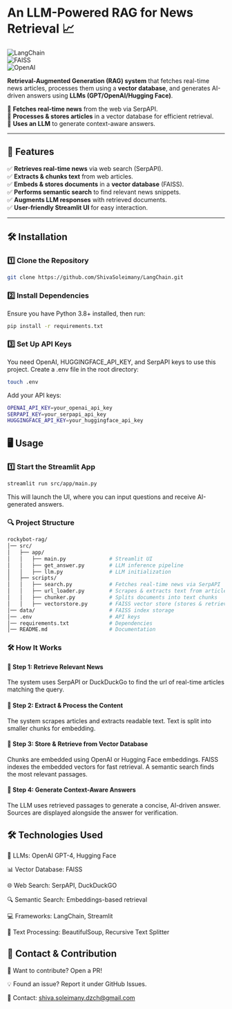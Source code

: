 # **An LLM-Powered RAG for News Retrieval 📈**  

![LangChain](https://img.shields.io/badge/LangChain-RAG-green)  
![FAISS](https://img.shields.io/badge/Vector%20Database-FAISS-yellow)  
![OpenAI](https://img.shields.io/badge/LLM-GPT-orange)  

**Retrieval-Augmented Generation (RAG) system** that fetches real-time news articles, processes them using a **vector database**, and generates AI-driven answers using **LLMs (GPT/OpenAI/Hugging Face)**.  

🔹 **Fetches real-time news** from the web via SerpAPI.  
🔹 **Processes & stores articles** in a vector database for efficient retrieval.  
🔹 **Uses an LLM** to generate context-aware answers.  

---

## **🚀 Features**
✅ **Retrieves real-time news** via web search (SerpAPI).  
✅ **Extracts & chunks text** from web articles.  
✅ **Embeds & stores documents** in a **vector database** (FAISS).  
✅ **Performs semantic search** to find relevant news snippets.  
✅ **Augments LLM responses** with retrieved documents.  
✅ **User-friendly Streamlit UI** for easy interaction.  

---

## **🛠️ Installation**
### **1️⃣ Clone the Repository**

```bash
git clone https://github.com/ShivaSoleimany/LangChain.git
```

### **2️⃣ Install Dependencies**
Ensure you have Python 3.8+ installed, then run:

```bash
pip install -r requirements.txt
```

### **3️⃣ Set Up API Keys**
You need OpenAI, HUGGINGFACE_API_KEY, and SerpAPI keys to use this project.
Create a .env file in the root directory:

```bash
touch .env
```

Add your API keys:
```bash
OPENAI_API_KEY=your_openai_api_key
SERPAPI_KEY=your_serpapi_api_key
HUGGINGFACE_API_KEY=your_huggingface_api_key
```

## **🖥️ Usage**

### **1️⃣ Start the Streamlit App**
```bash
streamlit run src/app/main.py
```

This will launch the UI, where you can input questions and receive AI-generated answers.


### **🔍 Project Structure**
```bash
rockybot-rag/
│── src/
│   ├── app/
│   │   ├── main.py              # Streamlit UI
│   │   ├── get_answer.py        # LLM inference pipeline
│   │   ├── llm.py               # LLM initialization
│   ├── scripts/
│   │   ├── search.py            # Fetches real-time news via SerpAPI
│   │   ├── url_loader.py        # Scrapes & extracts text from articles
│   │   ├── chunker.py           # Splits documents into text chunks
│   │   ├── vectorstore.py       # FAISS vector store (stores & retrieves docs)
│── data/                        # FAISS index storage
│── .env                         # API keys
│── requirements.txt             # Dependencies
│── README.md                    # Documentation
```

### **🛠️ How It Works**

#### 🔹 Step 1: Retrieve Relevant News
The system uses SerpAPI or DuckDuckGo to find the url of real-time articles matching the query.

#### 🔹 Step 2: Extract & Process the Content
The system scrapes articles and extracts readable text.
Text is split into smaller chunks for embedding.

#### 🔹 Step 3: Store & Retrieve from Vector Database
Chunks are embedded using OpenAI or Hugging Face embeddings.
FAISS indexes the embedded vectors for fast retrieval.
A semantic search finds the most relevant passages.

#### 🔹 Step 4: Generate Context-Aware Answers
The LLM uses retrieved passages to generate a concise, AI-driven answer.
Sources are displayed alongside the answer for verification.

<!-- 📌 Sources:
1️⃣ TechCrunch - AI Breakthroughs
2️⃣ OpenAI Blog - GPT-4 Updates

📌 Future Improvements
🔹 Support for more LLMs (Claude, Gemini, Mistral).
🔹 Multilingual support for broader news retrieval.
🔹 Caching to reduce API costs and speed up retrieval.
🔹 Better ranking of retrieved documents for improved accuracy. -->

## **🛠️ Technologies Used**
🚀 LLMs: OpenAI GPT-4, Hugging Face 

📊 Vector Database: FAISS 

🌐 Web Search: SerpAPI, DuckDuckGO 

🔍 Semantic Search: Embeddings-based retrieval 

💻 Frameworks: LangChain, Streamlit 

📜 Text Processing: BeautifulSoup, Recursive Text Splitter 

## **📩 Contact & Contribution**
🚀 Want to contribute? Open a PR!

💡 Found an issue? Report it under GitHub Issues.

📧 Contact: shiva.soleimany.dzch@gmail.com